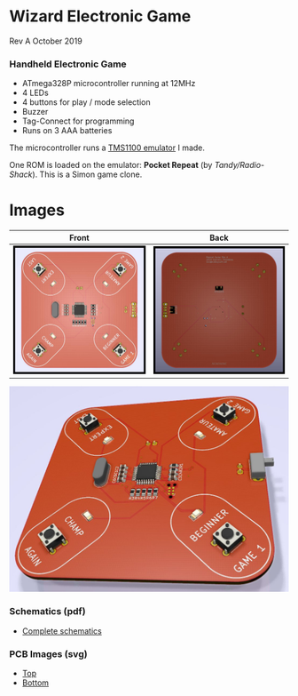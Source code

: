 # Wizard Electronic Game
Rev A October 2019

### Handheld Electronic Game
- ATmega328P microcontroller running at 12MHz
- 4 LEDs
- 4 buttons for play / mode selection
- Buzzer
- Tag-Connect for programming
- Runs on 3 AAA batteries

The microcontroller runs a [TMS1100 emulator](https://github.com/hotkeysoft/emulators) I made.

One ROM is loaded on the emulator: **Pocket Repeat** (by *Tandy/Radio-Shack*).  This is a Simon game clone.

Images
============
|Front                                                 | Back                                              |
|------------------------------------------------------|---------------------------------------------------|
|![Render Front](./img/render-front.jpg "Render Front")|![Render Back](./img/render-back.jpg "Render Back")|


![Render](./img/RepeatGame.jpg "Render")

### Schematics (pdf)
- [Complete schematics](./img/schema.pdf)

### PCB Images (svg)
- [Top](./img/pcb-front.svg)
- [Bottom](./img/pcb-back.svg)
